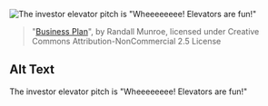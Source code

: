 ![The investor elevator pitch is "Wheeeeeeee! Elevators are fun!"](https://imgs.xkcd.com/comics/business_plan.png)
> "[Business Plan](https://xkcd.com/1021/)", by Randall Munroe, licensed under Creative Commons Attribution-NonCommercial 2.5 License

## Alt Text
The investor elevator pitch is "Wheeeeeeee! Elevators are fun!"
